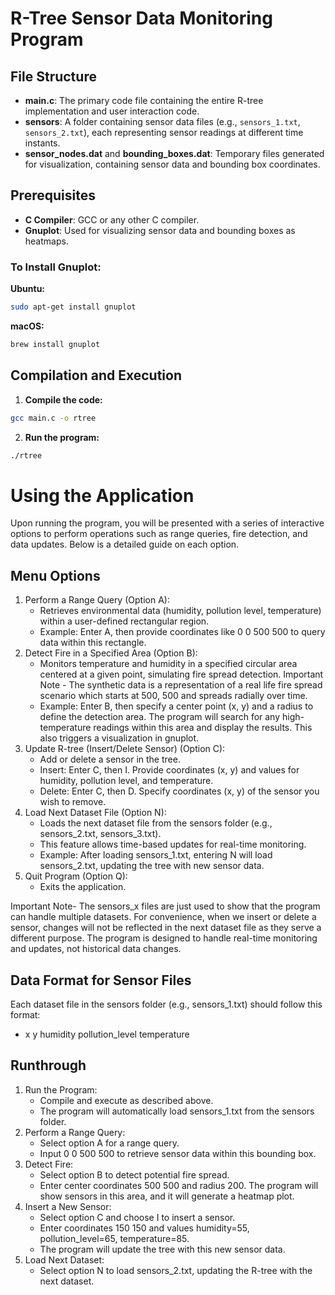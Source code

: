 # R-Tree Sensor Data Monitoring Program

## File Structure

- **main.c**: The primary code file containing the entire R-tree implementation and user interaction code.
- **sensors**: A folder containing sensor data files (e.g., `sensors_1.txt`, `sensors_2.txt`), each representing sensor readings at different time instants.
- **sensor_nodes.dat** and **bounding_boxes.dat**: Temporary files generated for visualization, containing sensor data and bounding box coordinates.

## Prerequisites

- **C Compiler**: GCC or any other C compiler.
- **Gnuplot**: Used for visualizing sensor data and bounding boxes as heatmaps.

### To Install Gnuplot:

**Ubuntu:**
```bash
sudo apt-get install gnuplot
```

**macOS:**
```bash
brew install gnuplot
``` 

## Compilation and Execution
1. **Compile the code:**
```bash
gcc main.c -o rtree 
```
2. **Run the program:**
```bash
./rtree
```

# Using the Application

Upon running the program, you will be presented with a series of interactive options to perform operations such as range queries, fire detection, and data updates. Below is a detailed guide on each option.

## Menu Options

1.  Perform a Range Query (Option A):
    - Retrieves environmental data (humidity, pollution level, temperature) within a user-defined rectangular region.
    -   Example: Enter A, then provide coordinates like 0 0 500 500 to query data within this rectangle.
2.  Detect Fire in a Specified Area (Option B):
    -   Monitors temperature and humidity in a specified circular area centered at a given point, simulating fire spread detection.
    Important Note - The synthetic data is a representation of a real life fire spread scenario which starts at 500, 500 and spreads radially over time.
    -   Example: Enter B, then specify a center point (x, y) and a radius to define the detection area. The program will search for any high-temperature readings within this area and display the results. This also triggers a visualization in gnuplot.
3.  Update R-tree (Insert/Delete Sensor) (Option C):
    -   Add or delete a sensor in the tree.
    -   Insert: Enter C, then I. Provide coordinates (x, y) and values for humidity, pollution level, and temperature.
    -   Delete: Enter C, then D. Specify coordinates (x, y) of the sensor you wish to remove.
4.  Load Next Dataset File (Option N):
    -   Loads the next dataset file from the sensors folder (e.g., sensors_2.txt, sensors_3.txt).
    -   This feature allows time-based updates for real-time monitoring.
    -   Example: After loading sensors_1.txt, entering N will load sensors_2.txt, updating the tree with new sensor data.
5.  Quit Program (Option Q):
    - Exits the application.

Important Note- The sensors_x files are just used to show that the program can handle multiple datasets. For convenience, when we insert or delete a sensor, changes will not be reflected in the next dataset file as they serve a different purpose. The program is designed to handle real-time monitoring and updates, not historical data changes.

## Data Format for Sensor Files

Each dataset file in the sensors folder (e.g., sensors_1.txt) should follow this format:
- x y humidity pollution_level temperature


## Runthrough

1.  Run the Program:
    -   Compile and execute as described above.
    -   The program will automatically load sensors_1.txt from the sensors folder.
2.  Perform a Range Query:
    -   Select option A for a range query.
    -   Input 0 0 500 500 to retrieve sensor data within this bounding box.
3.  Detect Fire:
    -   Select option B to detect potential fire spread.
    -   Enter center coordinates 500 500 and radius 200. The program will show sensors in this area, and it will generate a heatmap plot.
4.  Insert a New Sensor:
    -   Select option C and choose I to insert a sensor.
    -   Enter coordinates 150 150 and values humidity=55, pollution_level=65, temperature=85.
    -   The program will update the tree with this new sensor data.
5.  Load Next Dataset:
    -   Select option N to load sensors_2.txt, updating the R-tree with the next dataset.




